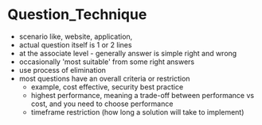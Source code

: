 # Question_Technique

- scenario like, website, application, 
- actual question itself is 1 or 2 lines
- at the associate level - generally answer is simple right and wrong
- occasionally 'most suitable' from some right answers
- use process of elimination
- most questions have an overall criteria or restriction
  - example, cost effective, security best practice
  - highest performance, meaning a trade-off between performance vs cost, and you need to choose performance
  - timeframe restriction (how long a solution will take to implement)

